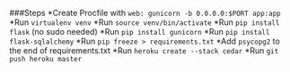 ###Steps
*Create Procfile with `web: gunicorn -b 0.0.0.0:$PORT app:app`
*Run `virtualenv venv`
*Run `source venv/bin/activate`
*Run `pip install flask` (no sudo needed)
*Run `pip install gunicorn`
*Run `pip install flask-sqlalchemy`
*Run `pip freeze > requirements.txt`
*Add `psycopg2` to the end of requirements.txt
*Run `heroku create --stack cedar`
*Run `git push heroku master`

